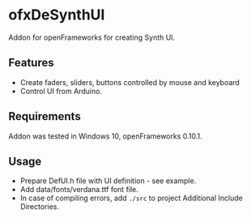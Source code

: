 # ofxDeSynthUI

Addon for openFrameworks for creating Synth UI.

## Features

- Create faders, sliders, buttons controlled by mouse and keyboard
- Control UI from Arduino.

## Requirements

Addon was tested in Windows 10, openFrameworks 0.10.1.

## Usage

- Prepare DefUI.h file with UI definition - see example.
- Add data/fonts/verdana.ttf font file.
- In case of compiling errors, add `./src` to project Additional Include Directories.
